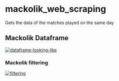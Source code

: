 # mackolik_web_scraping
Gets the data of the matches played on the same day
## Mackolik Dataframe
<a href="https://ibb.co/J5Bv2fp"><img src="https://i.ibb.co/KF027Ms/dataframe-looking-like.png" alt="dataframe-looking-like" border="0"></a>

### Mackolik filtering
<a href="https://ibb.co/SK9P6x4"><img src="https://i.ibb.co/dQzrfcw/filtering.png" alt="filtering" border="0"></a>





